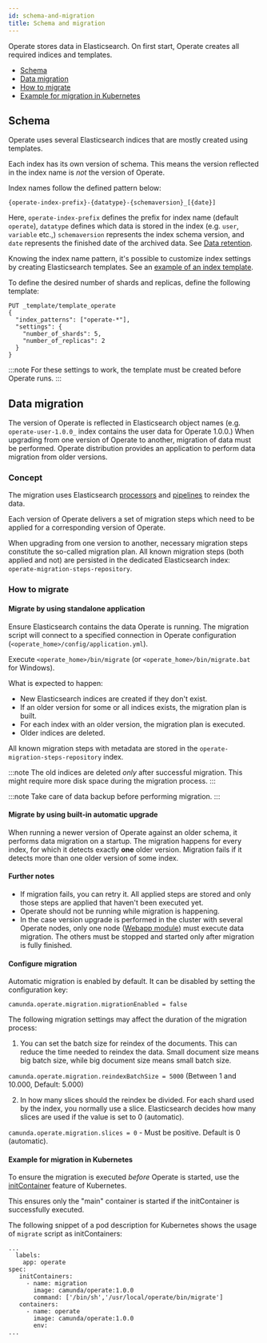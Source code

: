 ```yaml
---
id: schema-and-migration
title: Schema and migration
---
```

Operate stores data in Elasticsearch. On first start, Operate creates all required indices and templates.

* [Schema](#schema)
* [Data migration](#data-migration)
* [How to migrate](#how-to-migrate)
* [Example for migration in Kubernetes](#example-for-migration-in-kubernetes)

## Schema

Operate uses several Elasticsearch indices that are mostly created using templates.

Each index has its own version of schema. This means the version reflected in the index name is *not* the version of Operate.

Index names follow the defined pattern below:

```
{operate-index-prefix}-{datatype}-{schemaversion}_[{date}]

```

Here, `operate-index-prefix` defines the prefix for index name (default `operate`), `datatype` defines which data is stored in the index (e.g. `user`, `variable` etc.,) `schemaversion` represents the index schema version, and `date` represents the finished date of the archived data. See [Data retention](data-retention.md).

Knowing the index name pattern, it's possible to customize index settings by creating Elasticsearch templates. See an [example of an index template](https://www.elastic.co/guide/en/elasticsearch/reference/6.8/indices-templates.html).

To define the desired number of shards and replicas, define the following template:

```
PUT _template/template_operate
{
  "index_patterns": ["operate-*"],
  "settings": {
    "number_of_shards": 5,
    "number_of_replicas": 2
  }
}
```

:::note
For these settings to work, the template must be created before Operate runs.
:::

## Data migration

The version of Operate is reflected in Elasticsearch object names (e.g. `operate-user-1.0.0_` index contains the user data for Operate 1.0.0.) When upgrading from one version of Operate to another, migration of data must be performed. Operate distribution provides an application to perform data migration from older versions.

### Concept

The migration uses Elasticsearch [processors](https://www.elastic.co/guide/en/elasticsearch/reference/6.8/ingest-processors.html) and [pipelines](https://www.elastic.co/guide/en/elasticsearch/reference/6.8/pipeline.html) to reindex the data.

Each version of Operate delivers a set of migration steps which need to be applied for a corresponding version of Operate.

When upgrading from one version to another, necessary migration steps constitute the so-called migration plan.
All known migration steps (both applied and not) are persisted in the dedicated Elasticsearch index: `operate-migration-steps-repository`.

### How to migrate

#### Migrate by using standalone application

Ensure Elasticsearch contains the data Operate is running. The migration script will connect to a specified connection in Operate configuration (```<operate_home>/config/application.yml```).

Execute ```<operate_home>/bin/migrate``` (or ```<operate_home>/bin/migrate.bat``` for Windows).

What is expected to happen:

* New Elasticsearch indices are created if they don't exist.
* If an older version for some or all indices exists, the migration plan is built.
* For each index with an older version, the migration plan is executed.
* Older indices are deleted.

All known migration steps with metadata are stored in the `operate-migration-steps-repository` index.

:::note
The old indices are deleted *only* after successful migration. This might require more disk space during the migration process.
:::

:::note
Take care of data backup before performing migration.
:::

#### Migrate by using built-in automatic upgrade

When running a newer version of Operate against an older schema, it performs data migration on a startup.
The migration happens for every index, for which it detects exactly **one** older version. Migration fails if it detects more than one older version of some index. 

#### Further notes

* If migration fails, you can retry it. All applied steps are stored and only those steps are applied that haven't been executed yet.
* Operate should not be running while migration is happening.
* In the case version upgrade is performed in the cluster with several Operate nodes, only one node ([Webapp module](importer-and-archiver.md)) must execute data migration. The others must be stopped and started only after migration is fully finished.

#### Configure migration

Automatic migration is enabled by default. It can be disabled by setting the configuration key:

`camunda.operate.migration.migrationEnabled = false`

The following migration settings may affect the duration of the migration process:

1. You can set the batch size for reindex of the documents. This can reduce the time needed to reindex the data.
Small document size means big batch size, while big document size means small batch size.

`camunda.operate.migration.reindexBatchSize = 5000` (Between 1 and 10.000, Default: 5.000)

2. In how many slices should the reindex be divided. For each shard used by the index, you normally use a slice.
Elasticsearch decides how many slices are used if the value is set to 0 (automatic).

`camunda.operate.migration.slices = 0` - Must be positive. Default is 0 (automatic). 

#### Example for migration in Kubernetes

To ensure the migration is executed *before* Operate is started, use
the [initContainer](https://kubernetes.io/docs/concepts/workloads/pods/init-containers/) feature of Kubernetes. 

This ensures only the "main" container is started if the initContainer is successfully executed.

The following snippet of a pod description for Kubernetes shows the usage of `migrate` script as initContainers:

```
...
  labels:
    app: operate
spec:
   initContainers:
     - name: migration
       image: camunda/operate:1.0.0
       command: ['/bin/sh','/usr/local/operate/bin/migrate']
   containers:
     - name: operate
       image: camunda/operate:1.0.0
       env:
...
```

